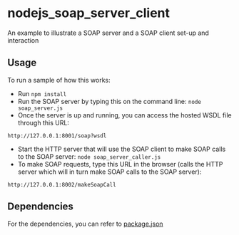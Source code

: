# nodejs_soap_server_client
An example to illustrate a SOAP server and a SOAP client set-up and interaction

## Usage

To run a sample of how this works:
* Run `npm install`
* Run the SOAP server by typing this on the command line: `node soap_server.js`
* Once the server is up and running, you can access the hosted WSDL file through this URL:
```
http://127.0.0.1:8001/soap?wsdl
```
* Start the HTTP server that will use the SOAP client to make SOAP calls to the SOAP server: `node soap_server_caller.js`
* To make SOAP requests, type this URL in the browser (calls the HTTP server which will in turn make SOAP calls to the SOAP server): 
```
http://127.0.0.1:8002/makeSoapCall
```

## Dependencies

For the dependencies, you can refer to [package.json](package.json) 

